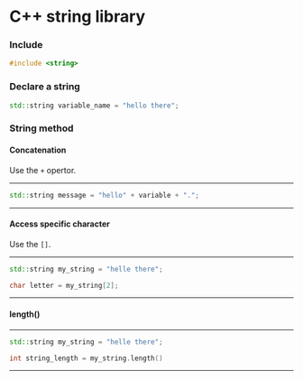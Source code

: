 # C++ string library

### Include

```cpp
#include <string>
```

### Declare a string

```cpp
std::string variable_name = "hello there";
```

### String method

#### Concatenation

Use the `+` opertor.

***
```cpp
std::string message = "hello" + variable + ".";
```
***

#### Access specific character

Use the `[]`.

***
```cpp
std::string my_string = "helle there";

char letter = my_string[2];
```
***

#### length()

***
```cpp
std::string my_string = "helle there";

int string_length = my_string.length()
```
***

